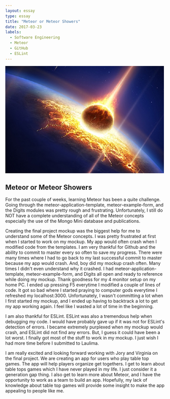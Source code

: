 ```yaml
---
layout: essay
type: essay
title: "Meteor or Meteor Showers"
date: 2017-03-23
labels:
  - Software Engineering
  - Meteor
  - GitHub
  - ESLint
---
```


<img class="ui medium right floated image" src="../images/shower.jpg">

## Meteor or Meteor Showers

For the past couple of weeks, learning Meteor has been a quite challenge.  Going through the meteor-application-template, meteor-example-form, and the Digits modules was pretty rough and frustrating.  Unfortunately, I still do NOT have a complete understanding of all of the Meteor concepts especially the use of the Mongo Mini database and publications.  

Creating the final project mockup was the biggest help for me to understand some of the Meteor concepts.  I was pretty frustrated at first when I started to work on my mockup.  My app would often crash when I modified code from the templates.  I am very thankful for Github and the ability to commit to master every so often to save my progress.  There were many times where I had to go back to my last successful commit to master because my app would crash.  And, boy did my mockup crash often.  Many times I didn't even understand why it crashed.  I had meteor-application-template, meteor-example-form, and Digits all open and ready to reference while doing my mockup.  Thank goodness for my 4 monitor setup on my home PC.  I ended up pressing F5 everytime I modified a couple of lines of code.  It got so bad where I started praying to computer gods everytime I refreshed my localhost:3000.  Unfortunately, I wasn't committing a lot when I first started my mockup, and I ended up having to backtrack a lot to get my app working again.  I feel like I wasted a lot of time in the beginning.

I am also thankful for ESLint.  ESLint was also a tremendous help when debugging my code.  I would have probably gave up if it was not for ESLint's detection of errors.  I became extremely purplexed when my mockup would crash, and ESLint did not find any errors.  But, I guess it could have been a lot worst.  I finally got most of the stuff to work in my mockup.  I just wish I had more time before I submitted to Laulima.

I am really excited and looking forward working with Jory and Virginia on the final project.  We are creating an app for users who play table top games.  The app will help players organize get togethers.  I get to learn about table tops games which I have never played in my life.  I just consider it a generation gap thing.  I also get to learn more about Meteor, and I have the opportunity to work as a team to build an app.  Hopefully, my lack of knowledge about table top games will provide some insight to make the app appealing to people like me.
